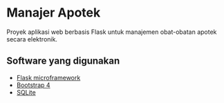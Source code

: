 # Manajer Apotek
Proyek aplikasi web berbasis Flask untuk manajemen obat-obatan apotek secara elektronik.

## Software yang digunakan
* [Flask microframework](https://flask.palletsprojects.com/en/1.1.x/)
* [Bootstrap 4](https://getbootstrap.com/)
* [SQLite](https://sqlite.org/index.html)
